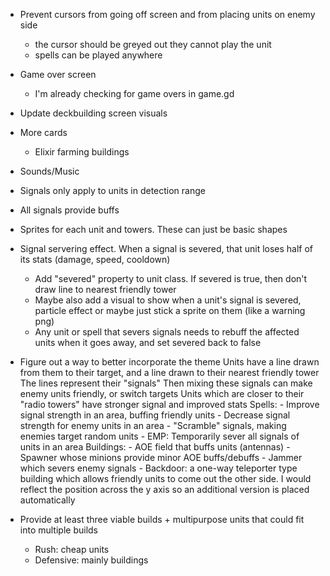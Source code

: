 
- Prevent cursors from going off screen and from placing units on enemy side
	- the cursor should be greyed out they cannot play the unit
	- spells can be played anywhere

- Game over screen
	- I'm already checking for game overs in game.gd

- Update deckbuilding screen visuals

- More cards
    - Elixir farming buildings

- Sounds/Music

- Signals only apply to units in detection range
- All signals provide buffs

- Sprites for each unit and towers. These can just be basic shapes

- 	Signal servering effect. When a signal is severed, that unit loses half of its stats (damage, speed, cooldown)
	- Add "severed" property to unit class. If severed is true, then don't draw line to nearest friendly tower
	- Maybe also add a visual to show when a unit's signal is severed, particle effect or maybe just stick a sprite on them (like a warning png)
    - Any unit or spell that severs signals needs to rebuff the affected units when it goes away, and set severed back to false

- Figure out a way to better incorporate the theme
	Units have a line drawn from them to their target, and a line drawn to their nearest friendly tower
	The lines represent their "signals" 
	Then mixing these signals can make enemy units friendly, or switch targets
	Units which are closer to their "radio towers" have stronger signal and improved stats
    Spells:
		- Improve signal strength in an area, buffing friendly units
		- Decrease signal strength for enemy units in an area
		- "Scramble" signals, making enemies target random units
		- EMP: Temporarily sever all signals of units in an area
	Buildings:
		- AOE field that buffs units (antennas)
		- Spawner whose minions provide minor AOE buffs/debuffs
		- Jammer which severs enemy signals 
        - Backdoor: a one-way teleporter type building which allows friendly units to come out the other side. I would reflect the position across the y axis so an additional version is placed automatically

- Provide at least three viable builds + multipurpose units that could fit into multiple builds
    - Rush: cheap units
    - Defensive: mainly buildings 
    
